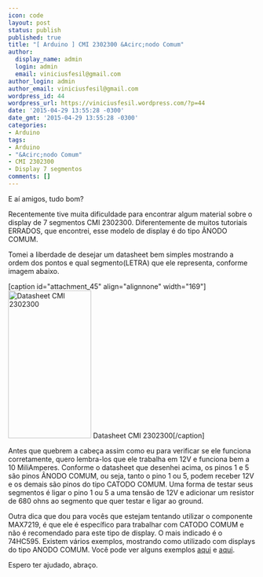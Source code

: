 ```yaml
---
icon: code
layout: post
status: publish
published: true
title: "[ Arduino ] CMI 2302300 &Acirc;nodo Comum"
author:
  display_name: admin
  login: admin
  email: viniciusfesil@gmail.com
author_login: admin
author_email: viniciusfesil@gmail.com
wordpress_id: 44
wordpress_url: https://viniciusfesil.wordpress.com/?p=44
date: '2015-04-29 13:55:28 -0300'
date_gmt: '2015-04-29 13:55:28 -0300'
categories:
- Arduino
tags:
- Arduino
- "&Acirc;nodo Comum"
- CMI 2302300
- Display 7 segmentos
comments: []
---
```

<p>E a&iacute; amigos, tudo bom?</p>
<p>Recentemente tive muita dificuldade para encontrar algum material sobre o display de 7 segmentos&nbsp;CMI 2302300. Diferentemente de muitos tutoriais ERRADOS, que encontrei, esse modelo de display &eacute; do tipo &Acirc;NODO COMUM.</p>
<p>Tomei a liberdade de desejar um datasheet bem simples mostrando a ordem dos pontos e qual segmento(LETRA) que ele representa, conforme imagem abaixo.</p>
<p>[caption id="attachment_45" align="alignnone" width="169"]<a href="http://viniciusfesil.com.br/wp-content/uploads/2015/04/img_20150429_103904.jpg"><img class="size-medium wp-image-45" src="http://viniciusfesil.com.br/wp-content/uploads/2015/04/img_20150429_103904.jpg?w=169" alt="Datasheet CMI 2302300" width="169" height="300" /></a> Datasheet CMI 2302300[/caption]</p>
<p>Antes que quebrem a cabe&ccedil;a assim como eu para verificar se ele funciona corretamente, quero lembra-los que ele trabalha em 12V e funciona bem a 10 MiliAmperes. Conforme o datasheet que desenhei acima, os pinos 1 e 5 s&atilde;o pinos &Acirc;NODO COMUM, ou seja, tanto o pino 1 ou 5, podem receber 12V e os demais s&atilde;o pinos do tipo CATODO COMUM. Uma forma de testar seus segmentos &eacute; ligar o pino 1 ou 5 a uma tens&atilde;o de 12V e adicionar um resistor de 680 ohns ao segmento que quer testar e ligar ao ground.</p>
<p>Outra dica que dou para voc&ecirc;s que estejam tentando utilizar o componente MAX7219, &eacute; que ele &eacute; espec&iacute;fico para trabalhar com CATODO COMUM e n&atilde;o &eacute; recomendado para este tipo de display. O mais indicado &eacute; o 74HC595. Existem v&aacute;rios exemplos, mostrando como utilizado com displays do tipo ANODO COMUM. Voc&ecirc; pode ver alguns exemplos <a title="74hc595 anodo comum" href="http://automatobr.blogspot.com.br/2013/08/mais-sobre-displays-de-led-com-74hc595.html" target="_blank">aqui</a> e <a title="74hc595 anodo comum exemplo 2" href="http://www.dobitaobyte.com.br/arduino/eletronica-digital-display-7-segmentos-com-74hc595" target="_blank">aqui</a>.</p>
<p>Espero ter ajudado, abra&ccedil;o.</p>
